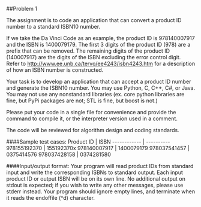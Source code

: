 ##Problem 1

The assignment is to code an application that can convert a product ID number to a standard ISBN­10 number.

If we take the Da Vinci Code as an example, the product ID is 978140007917 and the ISBN is 1400079179. The first 3 digits of the product ID (978) are a prefix that can be removed. The remaining digits of the product ID (140007917) are the digits of the ISBN excluding the error control digit. Refer to http://www.ee.unb.ca/tervo/ee4243/isbn4243.htm for a description of how an ISBN number is constructed.

Your task is to develop an application that can accept a product ID number and generate the ISBN­10 number. You may use Python, C, C++, C#, or Java. You may not use any non­standard libraries (ex. core python libraries are fine, but PyPi packages are not; STL is fine, but boost is not.) 

Please put your code in a single file for convenience and provide the command to compile it, or the interpreter version used in a comment. 

The code will be reviewed for algorithm design and coding standards.

####Sample test cases:
Product ID   | ISBN
------------ | ----------
978155192370 | 155192370x
978140007917 | 1400079179
978037541457 | 0375414576
978037428158 | 0374281580

####Input/output format:
Your program will read product IDs from standard input and write the corresponding ISBNs to standard output. Each input product ID or output ISBN will be on its own line. No additional output on stdout is expected; if you wish to write any other messages, please use stderr instead. Your program should ignore empty lines, and terminate when it reads the end­of­file (^d) character.
